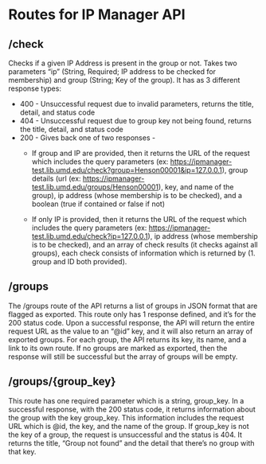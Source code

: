 # Routes for IP Manager API

## /check

Checks if a given IP Address is present in the group or not. Takes two parameters “ip” (String, Required; IP address to be checked for membership) and group (String; Key of the group).
It has as 3 different response types:
* 400 - Unsuccessful request due to invalid parameters, returns the title, detail, and status code
* 404 - Unsuccessful request due to group key not being found, returns the title, detail, and status code
* 200 - Gives back one of two responses -
  * If group and IP are provided, then it returns the URL of the request which includes the query parameters (ex: https://ipmanager-test.lib.umd.edu/check?group=Henson00001&ip=127.0.0.1), group details (url (ex: https://ipmanager-test.lib.umd.edu/groups/Henson00001), key, and name of the group), ip address (whose membership is to be checked), and a boolean (true if contained or false if not)

  * If only IP is provided, then it returns the  URL of the request which includes the query parameters (ex: https://ipmanager-test.lib.umd.edu/check?ip=127.0.0.1),  ip address (whose membership is to be checked), and an array of check results (it checks against all groups), each check consists of information which is returned by (1. group and ID both provided).

## /groups

The /groups route of the API returns a list of groups in JSON format that are flagged as exported. This route only has 1 response defined, and it’s for the 200 status code. Upon a successful response, the API will return the entire request URL as the value to an “@id” key, and it will also return an array of exported groups. For each group, the API returns its key, its name, and a link to its own route. If no groups are marked as exported, then the response will still be successful but the array of groups will be empty.

## /groups/{group_key}

This route has one required parameter which is a string, group_key. In a successful response, with the 200 status code, it returns information about the group with the key group_key. This information includes the request URL which is @id, the key, and the name of the group. If group_key is not the key of a group, the request is unsuccessful and the status is 404. It returns the title, “Group not found” and the detail that there’s no group with that key.
